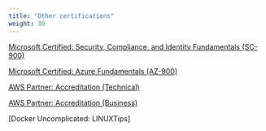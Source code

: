```yaml
---
title: "Other certifications"
weight: 30
---
```


[Microsoft Certified: Security, Compliance, and Identity Fundamentals (SC-900)](https://www.credly.com/badges/c110c34a-6b39-4930-aa7f-b2e154b20627/public_url)

[Microsoft Certified: Azure Fundamentals (AZ-900)](https://www.credly.com/badges/3cf089e8-8310-4daf-9c6a-9014ebb73b81/public_url)

[AWS Partner: Accreditation (Technical)](https://www.credly.com/badges/6ed65bc3-a40d-4ab7-bbe7-cb4b4b677d90/public_url)

[AWS Partner: Accreditation (Business)](https://www.credly.com/badges/8bc069e1-04ff-4971-a932-be70040f6a00/public_url)

[Docker Uncomplicated: LINUXTips]
